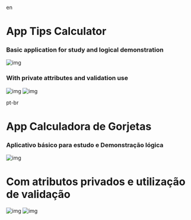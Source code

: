 
en
# App Tips Calculator

### Basic application for study and logical demonstration

![img](https://i.imgur.com/I9McPr1.png)

### With private attributes and validation use

![img](https://i.imgur.com/nxLTmCR.png)
![img](https://i.imgur.com/dQvCLDl.png)

pt-br

# App Calculadora de Gorjetas

### Aplicativo básico para estudo e Demonstração lógica

![img](https://i.imgur.com/I9McPr1.png)

# Com atributos privados e utilização de validação

![img](https://i.imgur.com/nxLTmCR.png)
![img](https://i.imgur.com/dQvCLDl.png)
